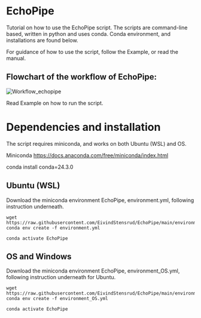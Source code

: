 # EchoPipe
Tutorial on how to use the EchoPipe script.
The scripts are command-line based, written in python and uses conda.
Conda environment, and installations are found below.

For guidance of how to use the script, follow the Example, or read the manual.

## Flowchart of the workflow of EchoPipe:


![Workflow_echopipe](https://github.com/EivindStensrud/EchoPipe/assets/83813403/38a5069a-74d8-4930-a264-d8d87779fcb1)




Read Example on how to run the script.

# Dependencies and installation
The script requires miniconda, and works on both Ubuntu (WSL) and OS.

Miniconda
https://docs.anaconda.com/free/miniconda/index.html

conda install conda=24.3.0

## Ubuntu (WSL)
Download the miniconda environment EchoPipe, environment.yml, following instruction underneath.

```
wget https://raw.githubusercontent.com/EivindStensrud/EchoPipe/main/environment.yml
conda env create -f environment.yml

conda activate EchoPipe

```


## OS and Windows
Download the miniconda environment EchoPipe, environment_OS.yml, following instruction underneath for Ubuntu.

```
wget https://raw.githubusercontent.com/EivindStensrud/EchoPipe/main/environment_OS.yml
conda env create -f environment_OS.yml

conda activate EchoPipe

```
